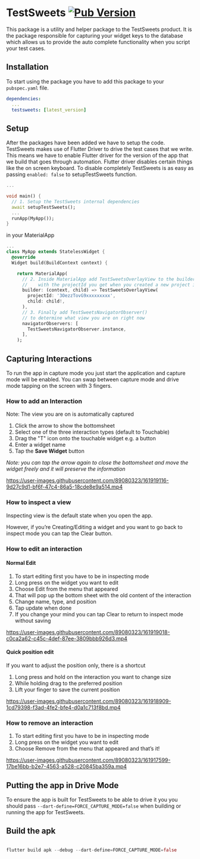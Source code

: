 # TestSweets [![Pub Version](https://img.shields.io/pub/v/testsweets)](https://pub.dev/packages/testsweets)

This package is a utility and helper package to the TestSweets product. It is the package responsible for capturing your widget keys to the database which allows us to provide the auto complete functionality when you script your test cases.

## Installation

To start using the package you have to add this package to your `pubspec.yaml` file.

```yaml
dependencies:
  ...
  testsweets: [latest_version]
```


## Setup

After the packages have been added we have to setup the code. TestSweets makes use of Flutter Driver to drive the test cases that we write. This means we have to enable Flutter driver for the version of the app that we build that goes through automation. Flutter driver disables certain things like the on screen keyboard. To disable completely TestSweets is as easy as passing `enabled: false` to setupTestSweets function.




```dart
...

void main() {
  // 1. Setup the TestSweets internal dependencies
  await setupTestSweets();
  ...
  runApp(MyApp());
}
```

in your MaterialApp

```dart
...
class MyApp extends StatelessWidget {
  @override
  Widget build(BuildContext context) {

    return MaterialApp(
      // 2. Inside MaterialApp add TestSweetsOverlayView to the builder
      //    with the projectId you get when you created a new project in Testsweets app
      builder: (context, child) => TestSweetsOverlayView(
        projectId: '3OezzTovG9xxxxxxxxx',
        child: child!,
      ),
      // 3. Finally add TestSweetsNavigatorObserver() 
      // to determine what view you are on right now
      navigatorObservers: [
        TestSweetsNavigatorObserver.instance,
      ],
    );
```

## Capturing Interactions

To run the app in capture mode you just start the application and capture mode will be enabled. You can swap between capture mode and drive mode tapping on the screen with 3 fingers.

### How to add an Interaction

Note: The view you are on is automatically captured

1. Click the arrow to show the bottomsheet
2. Select one of the three interaction types (default to Touchable)
3. Drag the "T" icon onto the touchable widget e.g. a button
4. Enter a widget name
5. Tap the **Save Widget** button

*Note: you can tap the arrow again to close the bottomsheet and move the widget freely and it will preserve the information*


https://user-images.githubusercontent.com/89080323/161919116-9d27c9d1-bf6f-47c4-86a5-18cde8e9a514.mp4



### How to inspect a view

Inspecting view is the default state when you open the app.

However, if you’re Creating/Editing a widget and you want to go back to inspect mode you can tap the Clear button.



### How to edit an interaction

#### Normal Edit

1. To start editing first you have to be in inspecting mode
2. Long press on the widget you want to edit 
3. Choose Edit from the menu that appeared
4. That will pop up the bottom sheet with the old content of the interaction
5. Change name, type, and position 
6. Tap update when done
7. If you change your mind you can tap Clear to return to inspect mode without saving


https://user-images.githubusercontent.com/89080323/161919018-c0ca2a62-c45c-4def-87ee-3809bbb926d3.mp4


#### Quick position edit

If you want to adjust the position only, there is a shortcut 

1. Long press and hold on the interaction you want to change size
2. While holding drag to the preferred position
3. Lift your finger to save the current position



https://user-images.githubusercontent.com/89080323/161918909-1cd79398-f3ad-4fe2-bfe4-d0a1c713f8bd.mp4



### How to remove an interaction

1. To start editing first you have to be in inspecting mode
2. Long press on the widget you want to edit 
3. Choose Remove from the menu that appeared and that’s it!


https://user-images.githubusercontent.com/89080323/161917599-17be16bb-b2e7-4563-a528-c20845ba359a.mp4




## Putting the app in Drive Mode

To ensure the app is built for TestSweets to be able to drive it you you should pass `--dart-define=FORCE_CAPTURE_MODE=false` when building or running the app for TestSweets.



## Build the apk

```dart

flutter build apk --debug --dart-define=FORCE_CAPTURE_MODE=false

```
